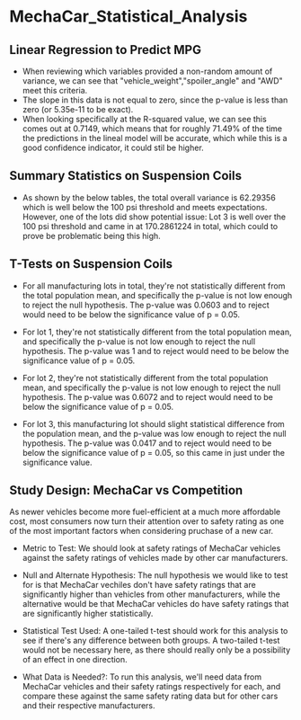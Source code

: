 # MechaCar_Statistical_Analysis

## Linear Regression to Predict MPG

- When reviewing which variables provided a non-random amount of variance, we can see that "vehicle_weight","spoiler_angle" and "AWD" meet this criteria.
- The slope in this data is not equal to zero, since the p-value is less than zero (or 5.35e-11 to be exact).
- When looking specifically at the R-squared value, we can see this comes out at 0.7149, which means that for roughly 71.49% of the time the predictions in the lineal model will be accurate, which while this is a good confidence indicator, it could stil be higher.

## Summary Statistics on Suspension Coils

- As shown by the below tables, the total overall variance is 62.29356 which is well below the 100 psi threshold and meets expectations.  However, one of the lots did show potential issue: Lot 3 is well over the 100 psi threshold and came in at 170.2861224 in total, which could to prove be problematic being this high.

## T-Tests on Suspension Coils

- For all manufacturing lots in total, they're not statistically different from the total population mean, and specifically the p-value is not low enough to reject the null hypothesis.  The p-value was 0.0603 and to reject would need to be below the significance value of p = 0.05.

- For lot 1, they're not statistically different from the total population mean, and specifically the p-value is not low enough to reject the null hypothesis.  The p-value was 1 and to reject would need to be below the significance value of p = 0.05.

- For lot 2, they're not statistically different from the total population mean, and specifically the p-value is not low enough to reject the null hypothesis.  The p-value was 0.6072 and to reject would need to be below the significance value of p = 0.05.

- For lot 3, this manufacturing lot should slight statistical difference from the population mean, and the p-value was low enough to reject the null hypothesis.  The p-value was 0.0417 and to reject would need to be below the significance value of p = 0.05, so this came in just under the significance value.

## Study Design: MechaCar vs Competition

As newer vehicles become more fuel-efficient at a much more affordable cost, most consumers now turn their attention over to safety rating as one of the most important factors when considering pruchase of a new car. 

- Metric to Test: We should look at safety ratings of MechaCar vehicles against the safety ratings of vehicles made by other car manufacturers. 

- Null and Alternate Hypothesis:  The null hypothesis we would like to test for is that MechaCar vechiles don't have safety ratings that are significantly higher than vehicles from other manufacturers, while the alternative would be that MechaCar vehicles do have safety ratings that are significantly higher statistically.

- Statistical Test Used: A one-tailed t-test should work for this analysis to see if there's any difference between both groups.  A two-tailed t-test would not be necessary here, as there should really only be a possibility of an effect in one direction.

- What Data is Needed?: To run this analysis, we'll need data from MechaCar vehicles and their safety ratings respectively for each, and compare these against the same safety rating data but for other cars and their respective manufacturers.

